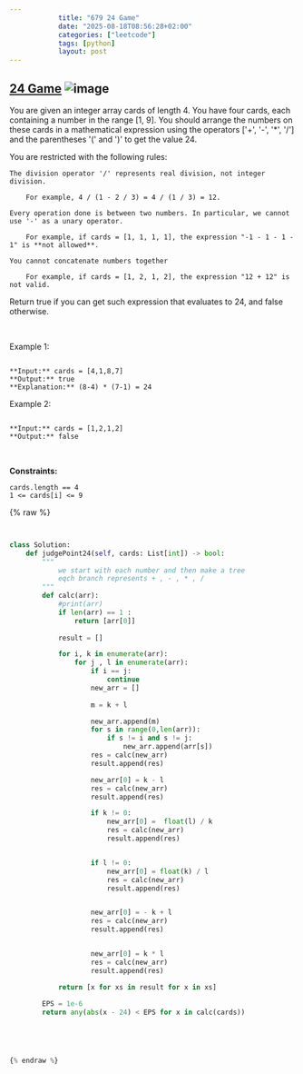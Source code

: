 ```yaml
---
            title: "679 24 Game"
            date: "2025-08-18T08:56:28+02:00"
            categories: ["leetcode"]
            tags: [python]
            layout: post
---
```

            
## [24 Game](https://leetcode.com/problems/24-game) ![image](https://img.shields.io/badge/Difficulty-Hard-red)

You are given an integer array cards of length 4. You have four cards, each containing a number in the range [1, 9]. You should arrange the numbers on these cards in a mathematical expression using the operators ['+', '-', '*', '/'] and the parentheses '(' and ')' to get the value 24.

You are restricted with the following rules:

	The division operator '/' represents real division, not integer division.

		For example, 4 / (1 - 2 / 3) = 4 / (1 / 3) = 12.

	Every operation done is between two numbers. In particular, we cannot use '-' as a unary operator.

		For example, if cards = [1, 1, 1, 1], the expression "-1 - 1 - 1 - 1" is **not allowed**.

	You cannot concatenate numbers together

		For example, if cards = [1, 2, 1, 2], the expression "12 + 12" is not valid.

Return true if you can get such expression that evaluates to 24, and false otherwise.

 

Example 1:

```

**Input:** cards = [4,1,8,7]
**Output:** true
**Explanation:** (8-4) * (7-1) = 24

```

Example 2:

```

**Input:** cards = [1,2,1,2]
**Output:** false

```

 

**Constraints:**

	cards.length == 4
	1 <= cards[i] <= 9

{% raw %}


```python


class Solution:
    def judgePoint24(self, cards: List[int]) -> bool:
        """
            we start with each number and then make a tree 
            eqch branch represents + , - , * , /
        """
        def calc(arr):
            #print(arr)
            if len(arr) == 1 :
                return [arr[0]]
                
            result = []

            for i, k in enumerate(arr):
                for j , l in enumerate(arr):
                    if i == j:
                        continue
                    new_arr = []
                    
                    m = k + l

                    new_arr.append(m)
                    for s in range(0,len(arr)):
                        if s != i and s != j:
                            new_arr.append(arr[s])
                    res = calc(new_arr)
                    result.append(res)

                    new_arr[0] = k - l
                    res = calc(new_arr)
                    result.append(res)

                    if k != 0:
                        new_arr[0] =  float(l) / k
                        res = calc(new_arr)
                        result.append(res)


                    if l != 0:
                        new_arr[0] = float(k) / l
                        res = calc(new_arr)
                        result.append(res)


                    new_arr[0] = - k + l
                    res = calc(new_arr)
                    result.append(res)


                    new_arr[0] = k * l
                    res = calc(new_arr)
                    result.append(res)

            return [x for xs in result for x in xs]
        
        EPS = 1e-6
        return any(abs(x - 24) < EPS for x in calc(cards))





{% endraw %}
```
